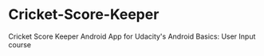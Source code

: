 # Cricket-Score-Keeper
 Cricket Score Keeper Android App for Udacity's Android Basics: User Input course
